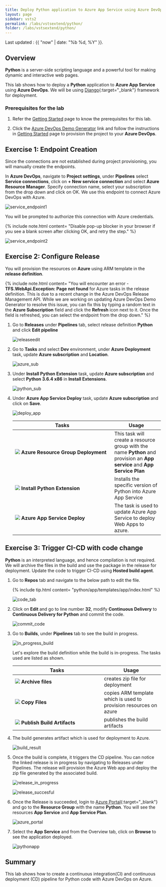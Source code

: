 ```yaml
---
title: Deploy Python application to Azure App Service using Azure DevOps
layout: page
sidebar: vsts2
permalink: /labs/vstsextend/python/
folder: /labs/vstsextend/python/
---
```


Last updated : {{ "now" | date: "%b %d, %Y" }}.

## Overview

**Python** is a server-side scripting language and a powerful tool for making dynamic and interactive web pages.

This lab shows how to deploy a **Python** application to **Azure App Service** using **Azure DevOps**. We will be using [Django](https://www.djangoproject.com/){:target="_blank"} framework for deployment.

### Prerequisites for the lab

1. Refer the [Getting Started](../Setup/) page to know the prerequisites for this lab.

1. Click the [Azure DevOps Demo Generator](https://azuredevopsdemogenerator.azurewebsites.net/?Name=Python&TemplateId=77369) link and follow the instructions in [Getting Started](../Setup/) page to provision the project to your **Azure DevOps**.

## Exercise 1: Endpoint Creation

Since the connections are not established during project provisioning, you will manually create the endpoints.

In **Azure DevOps**, navigate to **Project settings**, under **Pipelines** select **Service connections**, click on **+ New service connection** and select **Azure Resource Manager**. Specify connection name, select your subscription from the drop down and click on OK. We use this endpoint to connect Azure DevOps with Azure.

   ![service_endpoint1](images/service_endpoint1.png)

   You will be prompted to authorize this connection with Azure credentials.

   {% include note.html content= "Disable pop-up blocker in your browser if you see a blank screen after clicking OK, and retry the step." %}

   ![service_endpoint2](images/service_endpoint2.png)

## Exercise 2: Configure Release

You will provision the resources on **Azure** using ARM template in the **release definition**.

{% include note.html content= "You will encounter an error - **TFS.WebApi.Exception: Page not found** for Azure tasks in the release definition. This is due to a recent change in the Azure DevOps Release Management API. While we are working on updating Azure DevOps Demo Generator to resolve this issue, you can fix this by typing a random text in the **Azure Subscription** field and click the **Refresh** icon next to it. Once the field is refreshed, you can select the endpoint from the drop down." %}

1. Go to **Releases** under **Pipelines** tab, select release definition **Python** and click **Edit pipeline**

   ![releaseedit](images/releaseedit.png)

1. Go to **Tasks** and select **Dev** environment, under **Azure Deployment** task, update **Azure subscription** and **Location**.

   ![azure_sub](images/azure_sub.png)

1. Under **Install Python Extension** task, update **Azure subscription** and select **Python 3.6.4 x86** in **Install Extensions**.

   ![python_sub](images/python_sub.png)

1. Under **Azure App Service Deploy** task, update **Azure subscription** and click on **Save**.

   ![deploy_app](images/deploy_app.png)

   <table width="75%">
    <thead>
        <tr>
          <th width="67%"><b>Tasks</b></th>
          <th><b>Usage</b></th>
        </tr>
    </thead>
    <tr>
        <td><img src="images/azure_resource.png"> <b>Azure Resource Group Deployment</b></td>
        <td>This task will create a resource group with the name <b>Python</b> and  provision an <b>App service</b> and <b>App Service Plan</b> </td>
    </tr>
        <tr>
            <td><img src="images/azure_app_service.png"> <b>Install Python Extension </b></td>
            <td>Installs the specific version of Python into Azure App Service</td>
        </tr>
    <tr>
        <td><img src="images/azure_deploy.png"> <b>Azure App Service Deploy</b></td>
        <td>The task is used to update Azure App Service to deploy Web Apps to azure.</td>
    </tr>
   </table>

## Exercise 3: Trigger CI-CD with code change

**Python** is an interpreted language, and hence compilation is not required. We will archive the files in the build and use the package in the release for deployment. Update the code to trigger CI-CD using **Hosted build agent**.

1. Go to **Repos** tab and navigate to the below path to edit the file.

   {% include tip.html content= "python/app/templates/app/index.html" %}

   ![code_tab](images/code_tab.png)

1. Click on **Edit** and go to line number **32**, modify **Continuous Delivery** to **Continuous Delivery for Python** and commit the code.

   ![commit_code](images/commit_code.png)

1. Go to **Builds**, under **Pipelines** tab to see the build in progress.

   ![in_progress_build](images/in_progress_build.png)

   Let's explore the build definition while the build is in-progress. The tasks used are listed as shown.

   <table width="80%">
    <thead>
      <tr>
         <th width="60%"><b>Tasks</b></th>
         <th><b>Usage</b></th>
      </tr>
    </thead>
    <tr>
        <td><img src="images/archive_files.png"> <b>Archive files</b></td>
        <td>creates zip file for deployment</td>
    </tr>
    <tr>
        <td><img src="images/copy_files.png"> <b>Copy Files</b></td>
        <td>copies ARM template which is used to provision resources on azure </td>
    </tr>
    <tr>
        <td><img src="images/publish_artifact.png"> <b>Publish Build Artifacts</b></td>
        <td> publishes the build artifacts </td>
    </tr>
    </table>

1. The build generates artifact which is used for deployment to Azure.

   ![build_result](images/build_result.png)

1. Once the build is complete, it triggers the CD pipeline. You can notice the linked release is in progress by navigating to Releases under Pipelines. The release will provision the Azure Web app and deploy the zip file generated by the associated build.

   ![release_in_progress](images/release_in_progress.png)

   ![release_succesful](images/release_succesful.png)

1. Once the Release is succeeded, login to [Azure Portal](https://portal.azure.com){:target="_blank"} and go to  the **Resource Group** with the name **Python**. You will see the resources **App Service** and **App Service Plan**.

   ![azure_portal](images/azure_portal.png)

1. Select the **App Service** and from the Overview tab, click on **Browse** to see the application deployed.

   ![pythonapp](images/pythonapp.png)

## Summary

This lab shows how to create a continuous integration(CI) and continuous deployment (CD) pipeline for Python code with Azure DevOps on Azure.
